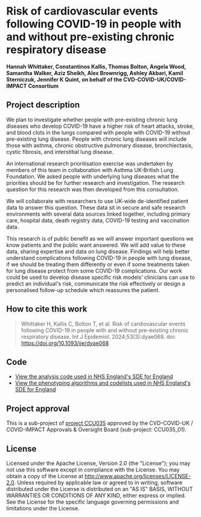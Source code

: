 # Risk of cardiovascular events following COVID-19 in people with and without pre-existing chronic respiratory disease

**Hannah Whittaker, Constantinos Kallis, Thomas Bolton, Angela Wood, Samantha Walker, Aziz Sheikh, Alex Brownrigg, Ashley Akbari, Kamil Sterniczuk, Jennifer K Quint, on behalf of the CVD-COVID-UK/COVID-IMPACT Consortium**

## Project description

We plan to investigate whether people with pre-existing chronic lung diseases who develop COVID-19 have a higher risk of heart attacks, stroke, and blood clots in the lungs compared with people with COVID-19 without pre-existing lung disease. People with chronic lung diseases will include those with asthma, chronic obstructive pulmonary disease, bronchiectasis, cystic fibrosis, and interstitial lung disease. 

An international research prioritisation exercise was undertaken by members of this team in collaboration with Asthma UK-British Lung Foundation. We asked people with underlying lung diseases what the priorities should be for further research and investigation. The research question for this research was then developed from this consultation.  

We will collaborate with researchers to use UK-wide de-identified patient data to answer this question. These data sit in secure and safe research environments with several data sources linked together, including primary care, hospital data, death registry data, COVID-19 testing and vaccination data. 

This research is of public benefit as we will answer important questions we know patients and the public want answered. We will add value to these data, sharing expertise and data on lung disease. Findings will help better understand complications following COVID-19 in people with lung disease, if we should be treating them differently or even if some treatments taken for lung disease protect from some COVID-19 complications. Our work could be used to develop disease specific risk models’ clinicians can use to predict an individual's risk, communicate the risk effectively or design a personalised follow-up schedule which reassures the patient.

## How to cite this work

> Whittaker H, Kallis C, Bolton T, et al. Risk of cardiovascular events following COVID-19 in people with and without pre-existing chronic respiratory disease. Int J Epidemiol. 2024;53(3):dyae068. doi: https://doi.org/10.1093/ije/dyae068

## Code

* [View the analysis code used in NHS England's SDE for England](https://github.com/BHFDSC/CCU035_01/tree/main/code)
* [View the phenotyping algorithms and codelists used in NHS England's SDE for England](https://github.com/BHFDSC/CCU035_01/tree/main/phenotypes)

## Project approval

This is a sub-project of [project CCU035](https://github.com/BHFDSC/CCU035) approved by the CVD-COVID-UK / COVID-IMPACT Approvals & Oversight Board (sub-project: CCU035_01).

## License

Licensed under the Apache License, Version 2.0 (the "License"); you may not use this software except in compliance with the License. You may obtain a copy of the License at http://www.apache.org/licenses/LICENSE-2.0. Unless required by applicable law or agreed to in writing, software distributed under the License is distributed on an "AS IS" BASIS, WITHOUT WARRANTIES OR CONDITIONS OF ANY KIND, either express or implied. See the License for the specific language governing permissions and limitations under the License.
